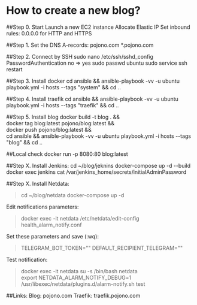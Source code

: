 # How to create a new blog?

##Step 0. Start
Launch a new EC2 instance
Allocate Elastic IP
Set inbound rules: 0.0.0.0 for HTTP and HTTPS

##Step 1. Set the DNS A-records:
pojono.com
*.pojono.com

##Step 2. Connect by SSH
sudo nano /etc/ssh/sshd_config
PasswordAuthentication no => yes
sudo passwd ubuntu
sudo service ssh restart

##Step 3. Install docker
cd ansible && ansible-playbook -vv -u ubuntu playbook.yml -i hosts --tags "system" && cd ..

##Step 4. Install traefik
cd ansible && ansible-playbook -vv -u ubuntu playbook.yml -i hosts --tags "traefik" && cd ..

##Step 5. Install blog
docker build -t blog . && \
docker tag blog:latest pojono/blog:latest && \
docker push pojono/blog:latest && \
cd ansible && ansible-playbook -vv -u ubuntu playbook.yml -i hosts --tags "blog" && cd ..

##Local check
docker run -p 8080:80 blog:latest 

##Step X. Install Jenkins:
cd ~/blog/jeknins
docker-compose up -d --build
docker exec jenkins cat /var/jenkins_home/secrets/initialAdminPassword

##Step X. Install Netdata:

> cd ~/blog/netdata
  docker-compose up -d

Edit notifications parameters:
> docker exec -it netdata /etc/netdata/edit-config health_alarm_notify.conf 

Set these parameters and save (:wq):      
> TELEGRAM_BOT_TOKEN=""
  DEFAULT_RECIPIENT_TELEGRAM=""  

Test notification:

> docker exec -it netdata su -s /bin/bash netdata \
 export NETDATA_ALARM_NOTIFY_DEBUG=1 \
 /usr/libexec/netdata/plugins.d/alarm-notify.sh test

##Links:
Blog: pojono.com
Traefik: traefik.pojono.com
